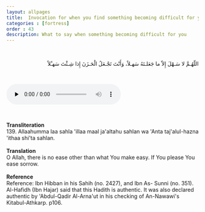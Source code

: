 ```yaml
---
layout: allpages
title:  Invocation for when you find something becoming difficult for you
categories : [fortress]
order : 43
description: What to say when something becoming difficult for you
---
```

&nbsp;
<div class="arabictext" dir="RTL">

اللّهُـمَّ لا سَـهْلَ إِلاّ ما جَعَلـتَهُ سَهـلاً، وَأَنْتَ تَجْـعَلُ الْحَـزَنَ إِذا شِـئْتَ سَهـْلاً

</div>

&nbsp;


<audio controls  preload="none">
  <source src="{{ site.baseurl }}/audio/fortress/139.mp3" type="audio/mpeg">
Your browser does not support the audio element.
</audio>

&nbsp;

<div class="duaextra" tabindex="0"> <div onclick = "void(0)"><strong>Transliteration</strong></div> <div class="extra">
139. Allaahumma laa sahla 'illaa maal ja'altahu sahlan wa 'Anta taj'alul-hazna 'ithaa shi'ta sahlan.

</div> </div> &nbsp; 
<div class="duaextra" tabindex="0"> <div onclick = "void(0)"><strong>Translation</strong></div> <div class="extra">
O Allah, there is no ease other than what You make easy. If You please You ease sorrow.

</div> </div> &nbsp;
<div class="duaextra" tabindex="0"> <div onclick = "void(0)"><strong>Reference</strong></div> <div class="extra">
Reference: Ibn Hibban in his Sahih (no. 2427), and Ibn As- Sunni (no. 351). Al-Hafidh (Ibn Hajar) said that this Hadith is authentic. It was also declared authentic by 'Abdul-Qadir Al-Arna'ut in his checking of An-Nawawi's Kitabul-Athkarp. p106.

</div> </div>
